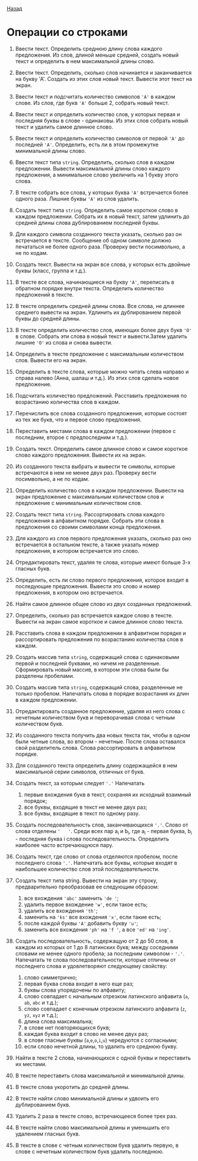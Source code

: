 [Назад](https://github.com/Vladislav-Lyuminarskiy/Java-course/tree/master/lab1)

# Операции со строками

1. Ввести текст. Определить среднюю длину слова каждого предложения. Из слов, длиной меньше средней, создать новый текст и определить в нем максимальной длины слово.

2. Ввести текст. Определить, сколько слов начинается и заканчивается на букву 'А'. Создать из этих слов новый текст. Вывести этот текст на экран.

3. Ввести текст и подсчитать количество символов `'А'` в каждом слове. Из слов, где букв `'А'` больше 2, собрать новый текст.

4. Ввести текст и определить количество слов, у которых первая и последняя буквы в слове - одинаковы. Из этих слов собрать новый текст и удалить самое длинное слово.

5. Ввести текст  и определить количество символов от первой `'A'` до последней `'A'`. Определить, есть ли в этом промежутке минимальной длины слово.

6. Ввести текст типа `string`. Определить, сколько слов в каждом предложении. Вывести максимальной длины слово каждого предложения, а минимальное слово увеличить на 1 букву этого слова.

7. В тексте собрать все слова, у которых буква `'A'` встречается более одного раза. Лишние буквы `'А'` из слов удалить.

8. Создать текст типа `string`. Определить самое короткое слово в каждом предложении. Собрать их в новый текст, затем удлинить до средней длины слова дублированием последней буквы.

9. Для каждого символа созданного текста указать, сколько раз он встречается в тексте. Сообщение об одном символе должно печататься не более одного раза. Проверку вести посимвольно, а не по кодам.

10. Создать текст. Вывести на экран все слова, у которых есть двойные буквы (класс, группа и т.д.).

11. В тексте все слова, начинающиеся на букву `'A'`, переписать в обратном порядке внутри текста. Определить количество предложений в тексте.

12. В тексте определить средней длины слова. Все слова, не длиннее среднего вывести на экран. Удлинить их дублированием первой буквы до средней длины.

13. В тексте определить количество слов, имеющих более  двух букв `'O'` в слове. Собрать эти слова в новый текст и вывести.Затем удалить лишние `'О'` из слова и снова вывести.

14. Определить в тексте предложение с максимальным количеством слов. Вывести его на экран.

15. Определить в тексте слова, которые можно читать слева направо и справа налево (Анна, шалаш и т.д.). Из этих слов сделать новое предложение.

16. Подсчитать количество предложений. Расставить предложения по возрастанию количества слов в каждом.

17. Перечислить все слова созданного предложения, которые состоят из тех же букв, что и первое слово предложения.

18. Переставить местами слова в каждом предложении (первое с последним, второе с предпоследним и т.д.).

19. Создать текст. Определить самое длинное слово и самое короткое слово каждого предложения. Вывести их на экран.

20. Из созданного текста выбрать и вывести те символы, которые встречаются в нем не менее двух раз. Проверку вести посимвольно, а не по кодам.

21. Определить количество слов в каждом предложении. Вывести на экран предложение с максимальным количеством слов и предложение с минимальным количеством слов.

22. Создать текст типа `string`. Рассортировать слова каждого предложения в алфавитном порядке. Собрать эти слова в предложения со своими символами конца предложения.

23. Для каждого из слов первого предложения указать, сколько раз оно встречается в остальном тексте, а также указать номер предложения, в котором встречается это слово.

24. Отредактировать текст, удаляя те слова, которые имеют больше 3-х гласных букв.

25. Определить, есть ли слово первого предложения, которое входит в последующие предложения. Вывести это слово и номер предложения, в котором оно встречается.

26. Найти самое длинное общее слово из двух созданных предложений.

27. Определить, сколько раз встречается каждое слово в тексте. Вывести на экран самое короткое и самое длинное слово текста.

28. Расставить слова в каждом предложении в алфавитном порядке и рассортировать предложения по возрастанию  количества слов в каждом.

29. Создать массив типа `string`, содержащий слова с одинаковыми первой и последней буквами, но ничем не разделенные. Сформировать новый массив, в котором эти слова были бы разделены пробелами.

30. Создать массив типа `string`, содержащий слова, разделенные не только пробелом. Напечатать слова в порядке возрастания их длин в каждом предложении.

31. Отредактировать созданное предложение, удаляя из него слова с нечетным количеством букв и переворачивая слова с четным количеством букв.

32. Из созданного текста получить два новых текста так, чтобы в одном были четные слова, во втором - нечетные. После слова оставался свой разделитель слова. Слова рассортировать в алфавитном порядке.

33. Для созданного текста определить длину содержащейся в нем максимальной серии символов, отличных от букв.

34. Создать текст, за которым следует `'.'` Напечатать
    1. первые вхождения букв в текст, сохраняя их исходный взаимный порядок;
    2. все буквы, входящие в текст не менее двух раз;
    3. все буквы, входящие в текст по одному разу.

35. Создать последовательность слов, заканчивающихся `'.'`. Слово от слова отделены `'   '`. Среди всех пар a<sub>i</sub> и b<sub>i</sub>, где a<sub>i</sub> - первая буква, b<sub>i</sub> - последняя буква i слова последовательность. Определить наиболее часто встречающуюся пару.

36. Создать текст, где слово от слова отделяются  пробелом, после последнего слова `'.'`. Напечатать все буквы, которые входят в наибольшее количество слов этой последовательности.

37. Создать текст типа string. Вывести на экран эту строку, предварительно преобразовав ее следующим образом:
    1. все вхождения `'abc'` заменить `'de '`; 
    2. удалить первое вхождение `'w'`, если такое есть;
    3. удалить все вхождения `'th'`;
    4. заменить на `'ks'` все вхождения `'x'`, если такие есть;
    5. после каждой буквы `'A'` добавить букву `'u'`;
    6. заменить все вхождения `'ph'` на `'f '`, а все `'ed'` на `'ing'`.

38. Создать последовательность, содержащую от 2 до 50 слов, в каждом из которых от 1 до 8 латинских букв; между соседними словами не менее одного пробела; за последним символом - `'.'`. Напечатать те слова последовательности, которые отличны от последнего слова и удовлетворяют следующему свойству:
    1. слово симметрично;
    2. первая буква слова входит в него еще раз;
    3. буквы слова упорядочены по алфавиту;
    4. слово совпадает с начальным отрезком латинского алфавита (`a`, `ab`, `abc` и т.д.);
    5. слово совпадает с конечным отрезком латинского алфавита (`z`, `yz`, `xyz` и т.д.);
    6. длина слова максимальна;
    7. в слове нет повторяющихся букв;
    8. каждая буква входит в слово не менее двух раз;
    9. в слове гласные буквы (`a`,`e`,`o`,`i`,`u`) чередуются с согласными;
    10. если слово нечетной длины, то удалить его среднюю букву.

39. Найти в тексте 2 слова, начинающихся с одной буквы и переставить их местами.

40. В тексте переставить слова максимальной и минимальной длины.

41. В тексте слова укоротить до средней длины.

42. В тексте найти слово минимальной длины и удвоить его дублированием букв.

43. Удалить 2 раза в тексте слово, встречающееся более трех раз.

44. В тексте найти слово максимальной длины и уменьшить его удалением гласных букв.

45. В тексте в слове с четным количеством букв удалить первую, в слове с нечетным количеством букв удалить последнюю.

